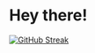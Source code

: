 # Hey there!
[![GitHub Streak](https://streak-stats.demolab.com/?user=huda-hussein)](https://git.io/streak-stats)
